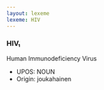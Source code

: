```yaml
---
layout: lexeme
lexeme: HIV
---
```


###  HIV₁

Human Immunodeficiency Virus
* UPOS:  NOUN
* Origin:  joukahainen

